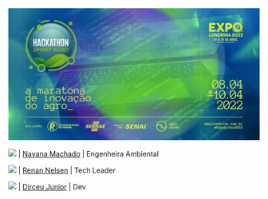 <img src="https://raw.githubusercontent.com/dirceu-jr/4gro/main/621e379dd629b-lg.jpeg" />

<img src="https://media4.giphy.com/media/lu01tsQqf1mJuHrFVq/giphy.gif" width="420" /> | <a href="https://www.linkedin.com/in/nayanamachado/">Nayana Machado</a> | Engenheira Ambiental

<img src="https://media.giphy.com/media/RbDKaczqWovIugyJmW/giphy.gif" width="420" /> | <a href="https://www.linkedin.com/in/renannelsen/">Renan Nelsen</a> | Tech Leader

<img src="https://media.giphy.com/media/MdA16VIoXKKxNE8Stk/giphy.gif" width="420" /> | <a href="https://www.linkedin.com/in/dirceu-pauka-junior/">Dirceu Junior</a> | Dev